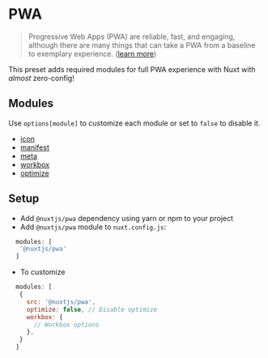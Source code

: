# PWA
> Progressive Web Apps (PWA) are reliable, fast, 
> and engaging, although there are many things that can take a PWA from a baseline to exemplary experience. 
([learn more](https://developers.google.com/web/progressive-web-apps))

This preset adds required modules for full PWA experience with Nuxt with _almost_ zero-config!

## Modules
Use `options[module]` to customize each module or set to `false` to disable it.

- [icon](../icon)
- [manifest](../manifest)
- [meta](../meta)
- [workbox](../workbox)
- [optimize](../optimize)

## Setup
- Add `@nuxtjs/pwa` dependency using yarn or npm to your project
- Add `@nuxtjs/pwa` module to `nuxt.config.js`:
```js
  modules: [
   '@nuxtjs/pwa'
  ]
````
- To customize
```js
  modules: [
   {
     src: '@nuxtjs/pwa',
     optimize: false, // Disable optimize 
     workbox: {
       // Workbox options
     },
   }
  ]
````
